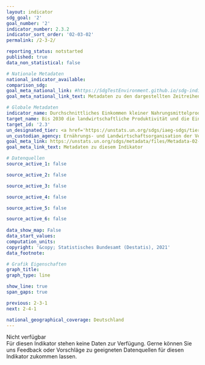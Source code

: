 ```yaml
---
layout: indicator    
sdg_goal: '2'    
goal_number: '2'    
indicator_number: 2.3.2    
indicator_sort_order: '02-03-02'    
permalink: /2-3-2/    

reporting_status: notstarted    
published: true    
data_non_statistical: false    

# Nationale Metadaten    
national_indicator_available:     
comparison_sdg:     
goal_meta_national_link: #https://SdgTestEnvironment.github.io/sdg-indicators/public/MetaDe/2.3.2.pdf    
goal_meta_national_link_text: Metadaten zu den dargestellten Zeitreihen    

# Globale Metadaten    
indicator_name: Durchschnittliches Einkommen kleiner Nahrungsmittelproduzenten, nach Geschlecht und Zugehörigkeit zu einer indigenen Bevölkerungsgruppe    
target_name: Bis 2030 die landwirtschaftliche Produktivität und die Einkommen von kleinen Nahrungsmittelproduzenten, insbesondere von Frauen, Angehörigen indigener Völker, landwirtschaftlichen Familienbetrieben, Weidetierhaltern und Fischern, verdoppeln, unter anderem durch den sicheren und gleichberechtigten Zugang zu Grund und Boden, anderen Produktionsressourcen und Betriebsmitteln, Wissen, Finanzdienstleistungen, Märkten sowie Möglichkeiten für Wertschöpfung und außerlandwirtschaftliche Beschäftigung    
target_id: '2.3'    
un_designated_tier: <a href='https://unstats.un.org/sdgs/iaeg-sdgs/tier-classification/' title='Klicken Sie hier um weitere Informationen zur UN-Tier-Klassifikation zu erhalten.'  target='_blank'>Tier II</a>    
un_custodian_agency: Ernährungs- und Landwirtschaftsorganisation der Vereinten Nationen (FAO)    
goal_meta_link: https://unstats.un.org/sdgs/metadata/files/Metadata-02-03-02.pdf    
goal_meta_link_text: Metadaten zu diesem Indikator        

# Datenquellen
source_active_1: false

source_active_2: false

source_active_3: false

source_active_4: false

source_active_5: false

source_active_6: false
    
data_show_map: False    
data_start_values:     
computation_units:     
copyright: '&copy; Statistisches Bundesamt (Destatis), 2021'    
data_footnote:     

# Grafik Eigenschaften    
graph_title:     
graph_type: line    

show_line: true
span_gaps: true    

previous: 2-3-1    
next: 2-4-1    

national_geographical_coverage: Deutschland    
---
```


<span class="status notstarted"> Nicht verfügbar </span><br>
Für diesen Indikator stehen keine Daten zur Verfügung.
Gerne können Sie uns Feedback oder Vorschläge zu geeigneten Datenquellen für diesen Indikator zukommen lassen.